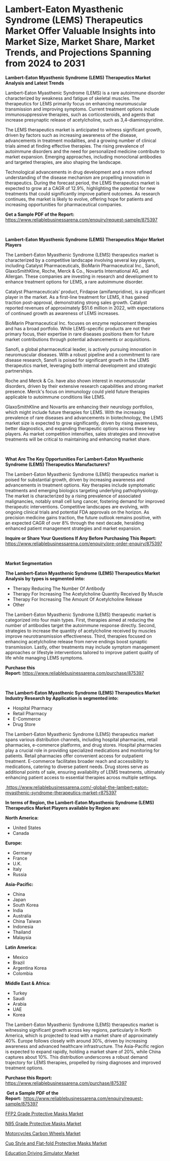 <p><h1>Lambert-Eaton Myasthenic Syndrome (LEMS) Therapeutics Market Offer Valuable Insights into Market Size, Market Share, Market Trends, and Projections Spanning from 2024 to 2031</h1></p><p><strong>Lambert-Eaton Myasthenic Syndrome (LEMS) Therapeutics Market Analysis and Latest Trends</strong></p>
<p><p>Lambert-Eaton Myasthenic Syndrome (LEMS) is a rare autoimmune disorder characterized by weakness and fatigue of skeletal muscles. The therapeutics for LEMS primarily focus on enhancing neuromuscular transmission and improving symptoms. Current treatment options include immunosuppressive therapies, such as corticosteroids, and agents that increase presynaptic release of acetylcholine, such as 3,4-diaminopyridine.</p><p>The LEMS therapeutics market is anticipated to witness significant growth, driven by factors such as increasing awareness of the disease, advancements in treatment modalities, and a growing number of clinical trials aimed at finding effective therapies. The rising prevalence of autoimmune disorders and the need for personalized medicine contribute to market expansion. Emerging approaches, including monoclonal antibodies and targeted therapies, are also shaping the landscape.</p><p>Technological advancements in drug development and a more refined understanding of the disease mechanism are propelling innovation in therapeutics. During the forecast period, the LEMS therapeutics market is expected to grow at a CAGR of 12.9%, highlighting the potential for new treatments that could significantly improve patient outcomes. As research continues, the market is likely to evolve, offering hope for patients and increasing opportunities for pharmaceutical companies.</p></p>
<p><strong>Get a Sample PDF of the Report:&nbsp;</strong> <a href="https://www.reliablebusinessarena.com/enquiry/request-sample/875397?utm_campaign=1174&utm_medium=2&utm_source=Github&utm_content=ia&utm_term=11102024&utm_id=lambert-eaton-myasthenic-syndrome-lems-therapeutics">https://www.reliablebusinessarena.com/enquiry/request-sample/875397</a></p>
<p>&nbsp;</p>
<p><strong>Lambert-Eaton Myasthenic Syndrome (LEMS) Therapeutics Major Market Players</strong></p>
<p><p>The Lambert-Eaton Myasthenic Syndrome (LEMS) therapeutics market is characterized by a competitive landscape involving several key players, including Catalyst Pharmaceuticals, BioMarin Pharmaceutical Inc., Sanofi, GlaxoSmithKline, Roche, Merck & Co., Novartis International AG, and Allergan. These companies are investing in research and development to enhance treatment options for LEMS, a rare autoimmune disorder.</p><p>Catalyst Pharmaceuticals’ product, Firdapse (amifampridine), is a significant player in the market. As a first-line treatment for LEMS, it has gained traction post-approval, demonstrating strong sales growth. Catalyst reported revenues of approximately $51.6 million in 2022, with expectations of continued growth as awareness of LEMS increases.</p><p>BioMarin Pharmaceutical Inc. focuses on enzyme replacement therapies and has a broad portfolio. While LEMS-specific products are not their primary focus, their expertise in rare diseases positions them for future market contributions through potential advancements or acquisitions.</p><p>Sanofi, a global pharmaceutical leader, is actively pursuing innovation in neuromuscular diseases. With a robust pipeline and a commitment to rare disease research, Sanofi is poised for significant growth in the LEMS therapeutics market, leveraging both internal development and strategic partnerships.</p><p>Roche and Merck & Co. have also shown interest in neuromuscular disorders, driven by their extensive research capabilities and strong market presence. Merck's focus on immunology could yield future therapies applicable to autoimmune conditions like LEMS.</p><p>GlaxoSmithKline and Novartis are enhancing their neurology portfolios, which might include future therapies for LEMS. With the increasing prevalence of rare diseases and advancements in biotechnology, the LEMS market size is expected to grow significantly, driven by rising awareness, better diagnostics, and expanding therapeutic options across these key players. As market competition intensifies, sales strategies and innovative treatments will be critical to maintaining and enhancing market share.</p></p>
<p>&nbsp;</p>
<p><strong>What Are The Key Opportunities For Lambert-Eaton Myasthenic Syndrome (LEMS) Therapeutics Manufacturers?</strong></p>
<p><p>The Lambert-Eaton Myasthenic Syndrome (LEMS) therapeutics market is poised for substantial growth, driven by increasing awareness and advancements in treatment options. Key therapies include symptomatic treatments and emerging biologics targeting underlying pathophysiology. The market is characterized by a rising prevalence of associated malignancies, notably small cell lung cancer, fostering demand for improved therapeutic interventions. Competitive landscapes are evolving, with ongoing clinical trials and potential FDA approvals on the horizon. As precision medicine gains traction, the future outlook remains positive, with an expected CAGR of over 8% through the next decade, heralding enhanced patient management strategies and market expansion.</p></p>
<p><strong>Inquire or Share Your Questions If Any Before Purchasing This Report:</strong> <a href="https://www.reliablebusinessarena.com/enquiry/pre-order-enquiry/875397?utm_campaign=1174&utm_medium=2&utm_source=Github&utm_content=ia&utm_term=11102024&utm_id=lambert-eaton-myasthenic-syndrome-lems-therapeutics">https://www.reliablebusinessarena.com/enquiry/pre-order-enquiry/875397</a></p>
<p>&nbsp;</p>
<p><strong>Market Segmentation</strong></p>
<p><strong>The Lambert-Eaton Myasthenic Syndrome (LEMS) Therapeutics Market Analysis by types is segmented into:</strong></p>
<p><ul><li>Therapy Reducing The Number Of Antibody</li><li>Therapy For Increasing The Acetylcholine Quantity Received By Muscle</li><li>Therapy For Increasing The Amount Of Acetylcholine Release</li><li>Other</li></ul></p>
<p><p>The Lambert-Eaton Myasthenic Syndrome (LEMS) therapeutic market is categorized into four main types. First, therapies aimed at reducing the number of antibodies target the autoimmune response directly. Second, strategies to increase the quantity of acetylcholine received by muscles improve neurotransmission effectiveness. Third, therapies focused on enhancing acetylcholine release from nerve endings boost synaptic transmission. Lastly, other treatments may include symptom management approaches or lifestyle interventions tailored to improve patient quality of life while managing LEMS symptoms.</p></p>
<p><strong>Purchase this Report:&nbsp;</strong><a href="https://www.reliablebusinessarena.com/purchase/875397?utm_campaign=1174&utm_medium=2&utm_source=Github&utm_content=ia&utm_term=11102024&utm_id=lambert-eaton-myasthenic-syndrome-lems-therapeutics">https://www.reliablebusinessarena.com/purchase/875397</a></p>
<p>&nbsp;</p>
<p><strong>The Lambert-Eaton Myasthenic Syndrome (LEMS) Therapeutics Market Industry Research by Application is segmented into:</strong></p>
<p><ul><li>Hospital Pharmacy</li><li>Retail Pharmacy</li><li>E-Commerce</li><li>Drug Store</li></ul></p>
<p><p>The Lambert-Eaton Myasthenic Syndrome (LEMS) therapeutics market spans various distribution channels, including hospital pharmacies, retail pharmacies, e-commerce platforms, and drug stores. Hospital pharmacies play a crucial role in providing specialized medications and monitoring for patients. Retail pharmacies offer convenient access for outpatient treatment. E-commerce facilitates broader reach and accessibility to medications, catering to diverse patient needs. Drug stores serve as additional points of sale, ensuring availability of LEMS treatments, ultimately enhancing patient access to essential therapies across multiple settings.</p></p>
<p><a href="https://www.reliablebusinessarena.com/-global-the-lambert-eaton-myasthenic-syndrome-therapeutics-market-r875397?utm_campaign=1174&utm_medium=2&utm_source=Github&utm_content=ia&utm_term=11102024&utm_id=lambert-eaton-myasthenic-syndrome-lems-therapeutics">&nbsp;https://www.reliablebusinessarena.com/-global-the-lambert-eaton-myasthenic-syndrome-therapeutics-market-r875397</a></p>
<p><strong>In terms of Region, the Lambert-Eaton Myasthenic Syndrome (LEMS) Therapeutics Market Players available by Region are:</strong></p>
<p>
    <p> <strong> North America: </strong>
        <ul>
            <li>United States</li>
            <li>Canada</li>
        </ul>
        </p> 
    <p> <strong> Europe: </strong>
        <ul>
            <li>Germany</li>
            <li>France</li>
            <li>U.K.</li>
            <li>Italy</li>
            <li>Russia</li>
        </ul>
        </p> 
    <p> <strong> Asia-Pacific: </strong>
        <ul>
            <li>China</li>
            <li>Japan</li>
            <li>South Korea</li>
            <li>India</li>
            <li>Australia</li>
            <li>China Taiwan</li>
            <li>Indonesia</li>
            <li>Thailand</li>
            <li>Malaysia</li>
        </ul>
        </p> 
    <p> <strong> Latin America: </strong>
        <ul>
            <li>Mexico</li>
            <li>Brazil</li>
            <li>Argentina Korea</li>
            <li>Colombia</li>
        </ul>
        </p> 
    <p> <strong> Middle East & Africa: </strong>
        <ul>
            <li>Turkey</li>
            <li>Saudi</li>
            <li>Arabia</li>
            <li>UAE</li>
            <li>Korea</li>
        </ul>
    </p>
    </p>
<p><p>The Lambert-Eaton Myasthenic Syndrome (LEMS) therapeutics market is witnessing significant growth across key regions, particularly in North America, which is projected to lead with a market share of approximately 40%. Europe follows closely with around 30%, driven by increasing awareness and advanced healthcare infrastructure. The Asia-Pacific region is expected to expand rapidly, holding a market share of 20%, while China captures about 10%. This distribution underscores a robust demand trajectory for LEMS therapies, propelled by rising diagnoses and improved treatment options.</p></p>
<p><strong>Purchase this Report: </strong><a href="https://www.reliablebusinessarena.com/purchase/875397?utm_campaign=1174&utm_medium=2&utm_source=Github&utm_content=ia&utm_term=11102024&utm_id=lambert-eaton-myasthenic-syndrome-lems-therapeutics">https://www.reliablebusinessarena.com/purchase/875397</a></p>
<p>&nbsp;<strong>Get a Sample PDF of the Report:&nbsp;&nbsp;</strong><a href="https://www.reliablebusinessarena.com/enquiry/request-sample/875397?utm_campaign=1174&utm_medium=2&utm_source=Github&utm_content=ia&utm_term=11102024&utm_id=lambert-eaton-myasthenic-syndrome-lems-therapeutics">https://www.reliablebusinessarena.com/enquiry/request-sample/875397</a></p>
<p><strong></strong></p>
<p><p><a href="https://www.linkedin.com/pulse/disruption-innovation-ffp2-grade-protective-masks-industry-vnlsf?utm_campaign=1174&utm_medium=2&utm_source=Github&utm_content=ia&utm_term=11102024&utm_id=lambert-eaton-myasthenic-syndrome-lems-therapeutics">FFP2 Grade Protective Masks Market</a></p><p><a href="https://www.linkedin.com/pulse/global-n95-grade-protective-masks-market-status-2024--nmacf?utm_campaign=1174&utm_medium=2&utm_source=Github&utm_content=ia&utm_term=11102024&utm_id=lambert-eaton-myasthenic-syndrome-lems-therapeutics">N95 Grade Protective Masks Market</a></p><p><a href="https://www.linkedin.com/pulse/motorcycles-carbon-wheels-market-report-product-type-19-uuxoe?utm_campaign=1174&utm_medium=2&utm_source=Github&utm_content=ia&utm_term=11102024&utm_id=lambert-eaton-myasthenic-syndrome-lems-therapeutics">Motorcycles Carbon Wheels Market</a></p><p><a href="https://www.linkedin.com/pulse/influencing-factors-cup-style-flat-fold-protective-masks-market-ct3nf?utm_campaign=1174&utm_medium=2&utm_source=Github&utm_content=ia&utm_term=11102024&utm_id=lambert-eaton-myasthenic-syndrome-lems-therapeutics">Cup Style and Flat-fold Protective Masks Market</a></p><p><a href="https://www.linkedin.com/pulse/education-driving-simulator-market-research-report-forecast-vm4bf?utm_campaign=1174&utm_medium=2&utm_source=Github&utm_content=ia&utm_term=11102024&utm_id=lambert-eaton-myasthenic-syndrome-lems-therapeutics">Education Driving Simulator Market</a></p></p>